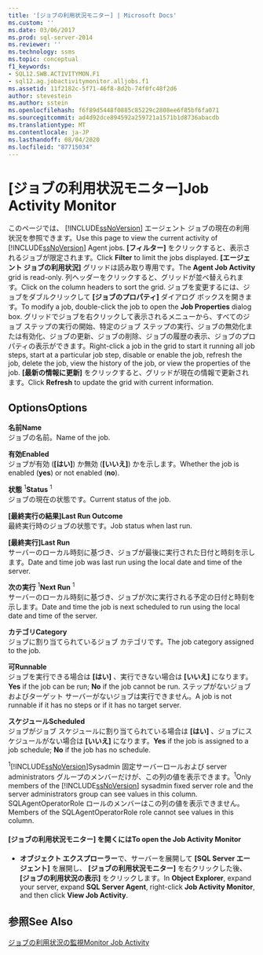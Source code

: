 ```yaml
---
title: '[ジョブの利用状況モニター] | Microsoft Docs'
ms.custom: ''
ms.date: 03/06/2017
ms.prod: sql-server-2014
ms.reviewer: ''
ms.technology: ssms
ms.topic: conceptual
f1_keywords:
- SQL12.SWB.ACTIVITYMON.F1
- sql12.ag.jobactivitymonitor.alljobs.f1
ms.assetid: 11f2182c-5f71-46f8-8d2b-74f0fc48f2d6
author: stevestein
ms.author: sstein
ms.openlocfilehash: f6f89d5448f0885c85229c2808ee6f85bf6fa071
ms.sourcegitcommit: ad4d92dce894592a259721a1571b1d8736abacdb
ms.translationtype: MT
ms.contentlocale: ja-JP
ms.lasthandoff: 08/04/2020
ms.locfileid: "87715034"
---
```

# <a name="job-activity-monitor"></a><span data-ttu-id="04225-102">[ジョブの利用状況モニター]</span><span class="sxs-lookup"><span data-stu-id="04225-102">Job Activity Monitor</span></span>
  <span data-ttu-id="04225-103">このページでは、 [!INCLUDE[ssNoVersion](../../includes/ssnoversion-md.md)] エージェント ジョブの現在の利用状況を参照できます。</span><span class="sxs-lookup"><span data-stu-id="04225-103">Use this page to view the current activity of [!INCLUDE[ssNoVersion](../../includes/ssnoversion-md.md)] Agent jobs.</span></span> <span data-ttu-id="04225-104">**[フィルター]** をクリックすると、表示されるジョブが限定されます。</span><span class="sxs-lookup"><span data-stu-id="04225-104">Click **Filter** to limit the jobs displayed.</span></span> <span data-ttu-id="04225-105">**[エージェント ジョブの利用状況]** グリッドは読み取り専用です。</span><span class="sxs-lookup"><span data-stu-id="04225-105">The **Agent Job Activity** grid is read-only.</span></span> <span data-ttu-id="04225-106">列ヘッダーをクリックすると、グリッドが並べ替えられます。</span><span class="sxs-lookup"><span data-stu-id="04225-106">Click on the column headers to sort the grid.</span></span> <span data-ttu-id="04225-107">ジョブを変更するには、ジョブをダブルクリックして **[ジョブのプロパティ]** ダイアログ ボックスを開きます。</span><span class="sxs-lookup"><span data-stu-id="04225-107">To modify a job, double-click the job to open the **Job Properties** dialog box.</span></span> <span data-ttu-id="04225-108">グリッドでジョブを右クリックして表示されるメニューから、すべてのジョブ ステップの実行の開始、特定のジョブ ステップの実行、ジョブの無効化または有効化、ジョブの更新、ジョブの削除、ジョブの履歴の表示、ジョブのプロパティの表示ができます。</span><span class="sxs-lookup"><span data-stu-id="04225-108">Right-click a job in the grid to start it running all job steps, start at a particular job step, disable or enable the job, refresh the job, delete the job, view the history of the job, or view the properties of the job.</span></span> <span data-ttu-id="04225-109">**[最新の情報に更新]** をクリックすると、グリッドが現在の情報で更新されます。</span><span class="sxs-lookup"><span data-stu-id="04225-109">Click **Refresh** to update the grid with current information.</span></span>  
  
## <a name="options"></a><span data-ttu-id="04225-110">Options</span><span class="sxs-lookup"><span data-stu-id="04225-110">Options</span></span>  
 <span data-ttu-id="04225-111">**名前**</span><span class="sxs-lookup"><span data-stu-id="04225-111">**Name**</span></span>  
 <span data-ttu-id="04225-112">ジョブの名前。</span><span class="sxs-lookup"><span data-stu-id="04225-112">Name of the job.</span></span>  
  
 <span data-ttu-id="04225-113">**有効**</span><span class="sxs-lookup"><span data-stu-id="04225-113">**Enabled**</span></span>  
 <span data-ttu-id="04225-114">ジョブが有効 (**[はい]**) か無効 (**[いいえ]**) かを示します。</span><span class="sxs-lookup"><span data-stu-id="04225-114">Whether the job is enabled (**yes**) or not enabled (**no**).</span></span>  
  
 <span data-ttu-id="04225-115">**状態** <sup>1</sup></span><span class="sxs-lookup"><span data-stu-id="04225-115">**Status** <sup>1</sup></span></span>  
 <span data-ttu-id="04225-116">ジョブの現在の状態です。</span><span class="sxs-lookup"><span data-stu-id="04225-116">Current status of the job.</span></span>  
  
 <span data-ttu-id="04225-117">**[最終実行の結果]**</span><span class="sxs-lookup"><span data-stu-id="04225-117">**Last Run Outcome**</span></span>  
 <span data-ttu-id="04225-118">最終実行時のジョブの状態です。</span><span class="sxs-lookup"><span data-stu-id="04225-118">Job status when last run.</span></span>  
  
 <span data-ttu-id="04225-119">**[最終実行]**</span><span class="sxs-lookup"><span data-stu-id="04225-119">**Last Run**</span></span>  
 <span data-ttu-id="04225-120">サーバーのローカル時刻に基づき、ジョブが最後に実行された日付と時刻を示します。</span><span class="sxs-lookup"><span data-stu-id="04225-120">Date and time job was last run using the local date and time of the server.</span></span>  
  
 <span data-ttu-id="04225-121">**次の実行** <sup>1</sup></span><span class="sxs-lookup"><span data-stu-id="04225-121">**Next Run** <sup>1</sup></span></span>  
 <span data-ttu-id="04225-122">サーバーのローカル時刻に基づき、ジョブが次に実行される予定の日付と時刻を示します。</span><span class="sxs-lookup"><span data-stu-id="04225-122">Date and time the job is next scheduled to run using the local date and time of the server.</span></span>  
  
 <span data-ttu-id="04225-123">**カテゴリ**</span><span class="sxs-lookup"><span data-stu-id="04225-123">**Category**</span></span>  
 <span data-ttu-id="04225-124">ジョブに割り当てられているジョブ カテゴリです。</span><span class="sxs-lookup"><span data-stu-id="04225-124">The job category assigned to the job.</span></span>  
  
 <span data-ttu-id="04225-125">**可**</span><span class="sxs-lookup"><span data-stu-id="04225-125">**Runnable**</span></span>  
 <span data-ttu-id="04225-126">ジョブを実行できる場合は **[はい]** 、実行できない場合は **[いいえ]** になります。</span><span class="sxs-lookup"><span data-stu-id="04225-126">**Yes** if the job can be run; **No** if the job cannot be run.</span></span> <span data-ttu-id="04225-127">ステップがないジョブおよびターゲット サーバーがないジョブは実行できません。</span><span class="sxs-lookup"><span data-stu-id="04225-127">A job is not runnable if it has no steps or if it has no target server.</span></span>  
  
 <span data-ttu-id="04225-128">**スケジュール**</span><span class="sxs-lookup"><span data-stu-id="04225-128">**Scheduled**</span></span>  
 <span data-ttu-id="04225-129">ジョブがジョブ スケジュールに割り当てられている場合は **[はい]** 、ジョブにスケジュールがない場合は **[いいえ]** になります。</span><span class="sxs-lookup"><span data-stu-id="04225-129">**Yes** if the job is assigned to a job schedule; **No** if the job has no schedule.</span></span>  
  
 <span data-ttu-id="04225-130"><sup>1</sup>[!INCLUDE[ssNoVersion](../../includes/ssnoversion-md.md)]Sysadmin 固定サーバーロールおよび server administrators グループのメンバーだけが、この列の値を表示できます。</span><span class="sxs-lookup"><span data-stu-id="04225-130"><sup>1</sup>Only members of the [!INCLUDE[ssNoVersion](../../includes/ssnoversion-md.md)] sysadmin fixed server role and the server administrators group can see values in this column.</span></span> <span data-ttu-id="04225-131">SQLAgentOperatorRole ロールのメンバーはこの列の値を表示できません。</span><span class="sxs-lookup"><span data-stu-id="04225-131">Members of the SQLAgentOperatorRole role cannot see values in this column.</span></span>  
  
#### <a name="to-open-the-job-activity-monitor"></a><span data-ttu-id="04225-132">[ジョブの利用状況モニター] を開くには</span><span class="sxs-lookup"><span data-stu-id="04225-132">To open the Job Activity Monitor</span></span>  
  
-   <span data-ttu-id="04225-133">**オブジェクト エクスプローラー**で、サーバーを展開して **[SQL Server エージェント]** を展開し、 **[ジョブの利用状況モニター]** を右クリックした後、 **[ジョブの利用状況の表示]** をクリックします。</span><span class="sxs-lookup"><span data-stu-id="04225-133">In **Object Explorer**, expand your server, expand **SQL Server Agent**, right-click **Job Activity Monitor**, and then click **View Job Activity**.</span></span>  
  
## <a name="see-also"></a><span data-ttu-id="04225-134">参照</span><span class="sxs-lookup"><span data-stu-id="04225-134">See Also</span></span>  
 [<span data-ttu-id="04225-135">ジョブの利用状況の監視</span><span class="sxs-lookup"><span data-stu-id="04225-135">Monitor Job Activity</span></span>](monitor-job-activity.md)  
  
  
